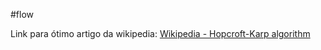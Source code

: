 #flow

Link para ótimo artigo da wikipedia: [Wikipedia - Hopcroft-Karp algorithm](https://en.wikipedia.org/wiki/Hopcroft%E2%80%93Karp_algorithm#Algorithm)

